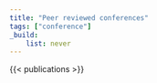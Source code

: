 ```yaml
---
title: "Peer reviewed conferences"
tags: ["conference"]
_build:
    list: never
---
```


{{< publications >}}